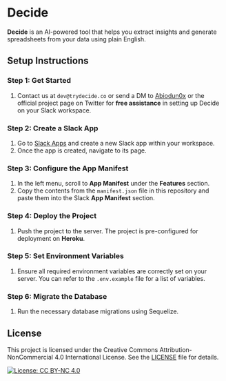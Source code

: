 # Decide

**Decide** is an AI-powered tool that helps you extract insights and generate spreadsheets from your data using plain English.

## Setup Instructions

### Step 1: Get Started
1. Contact us at `dev@trydecide.co` or send a DM to [Abiodun0x](https://twitter.com/Abiodun0x) or the official project page on Twitter for **free assistance** in setting up Decide on your Slack workspace.

### Step 2: Create a Slack App
1. Go to [Slack Apps](https://app.slack.com/) and create a new Slack app within your workspace.
2. Once the app is created, navigate to its page.

### Step 3: Configure the App Manifest
1. In the left menu, scroll to **App Manifest** under the **Features** section.
2. Copy the contents from the `manifest.json` file in this repository and paste them into the Slack **App Manifest** section.

### Step 4: Deploy the Project
1. Push the project to the server. The project is pre-configured for deployment on **Heroku**.

### Step 5: Set Environment Variables
1. Ensure all required environment variables are correctly set on your server. You can refer to the `.env.example` file for a list of variables.

### Step 6: Migrate the Database
1. Run the necessary database migrations using Sequelize.



## License

This project is licensed under the Creative Commons Attribution-NonCommercial 4.0 International License. See the [LICENSE](LICENSE) file for details.

[![License: CC BY-NC 4.0](https://img.shields.io/badge/License-CC%20BY--NC%204.0-lightgrey.svg)](https://creativecommons.org/licenses/by-nc/4.0/)